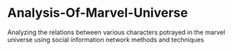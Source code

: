 # Analysis-Of-Marvel-Universe
Analyzing the relations between various characters potrayed in the marvel universe using social information network methods and techniques
